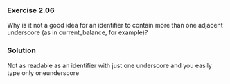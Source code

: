 ### Exercise 2.06
Why is it not a good idea for an identifier to contain more than one adjacent underscore (as in current_balance, for example)?

### Solution
Not as readable as an identifier with just one underscore and you easily type only oneunderscore
